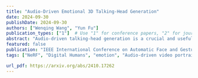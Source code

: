 ```yaml
---
title: "Audio-Driven Emotional 3D Talking-Head Generation"
date: 2024-09-30
publishDate: 2024-09-30
authors: ["Wenqing Wang", "Yun Fu"]
publication_types: ["1"]  # Use "1" for conference papers, "2" for journal articles, etc.
abstract: "Audio-driven talking-head generation is a crucial and useful technology in virtual human interaction and film- making applications. Recent advancements have focused on improving the image fidelity and lip-synchronization. How- ever, generating accurate emotional expressions is an impor- tant aspect of realistic talking-head generation, which has remained underexplored in previous works. In this paper, we present a novel framework for synthesizing high-fidelity, audio- driven video portraits with accurate emotional expressions. Specifically, we utilize a variational autoencoder (VAE)-based audio-to-motion module to generate facial landmarks. These landmarks are concatenated with emotional embeddings to produce emotional landmarks through our motion-to-emotion module. These emotional landmarks are then used to render realistic emotional talking-head video using a Neural Radiance Fields (NeRF)-based emotion-to-video module. Additionally, we propose a pose sampling method that generates natural idle- state (non-speaking) videos in response to silent audio inputs. Extensive experiments show that our method demonstrates high-fidelity emotion generation compared to previous methods."
featured: false
publication: "IEEE International Conference on Automatic Face and Gesture Recognition"
tags: ["NeRF", "Digital Humans", "emotion", "Audio-driven video portraits"]

url_pdf: https://arxiv.org/abs/2410.17262
---
```


